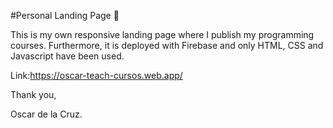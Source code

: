 #Personal Landing Page 🚀

This is my own responsive landing page where I publish my programming courses.
Furthermore, it is deployed with Firebase and only HTML, CSS and Javascript have been used.

Link:https://oscar-teach-cursos.web.app/

Thank you,

Oscar de la Cruz.
